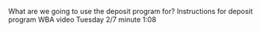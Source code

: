 What are we going to use the deposit program for?
Instructions for deposit program
WBA video Tuesday 2/7 minute 1:08

